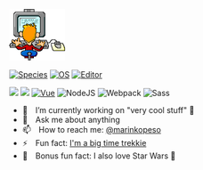 <img src="https://github.com/marinko-peso/marinko-peso/raw/master/coding.gif" width="100">

[![Species](https://img.shields.io/badge/Species-Homo_sapiens-success?style=flat-square&logo=mailchimp&logoColor=white)](https://en.wikipedia.org/wiki/Homo_sapiens)
[![OS](https://img.shields.io/badge/OS-macOS-informational?style=flat-square&logo=apple&logoColor=white)](https://en.wikipedia.org/wiki/MacOS)
[![Editor](https://img.shields.io/badge/Editor-VSCode-blue?style=flat-square&logo=visual-studio-code&logoColor=white)](https://code.visualstudio.com/)

![](https://img.shields.io/badge/Web%20Development-%3C%2F%3E-blueviolet)
![](https://img.shields.io/badge/JavaScript-%3C%2F%3E-yellow)
[![Vue](https://img.shields.io/badge/JavaScript_framework-Vue-success?style=flat-square&logo=vue.js&logoColor=white)](https://vuejs.org/)
![NodeJS](https://img.shields.io/badge/-Nodejs-43853d?style=flat-square&logo=Node.js&logoColor=white)
![Webpack](https://img.shields.io/badge/-Webpack-%232C3A42?style=flat-square&logo=webpack)
![Sass](https://img.shields.io/badge/-Sass-%23CC6699?style=flat-square&logo=sass&logoColor=ffffff)

- 🔭 I’m currently working on "very cool stuff" 🤭
- 💬 Ask me about anything
- 📫 How to reach me: [@marinkopeso](https://twitter.com/marinkopeso)
- ⚡ Fun fact: [I'm a big time trekkie](https://media.makeameme.org/created/i-was-a-ynnh40.jpg)
- 🍿 Bonus fun fact: I also love Star Wars 🤫
